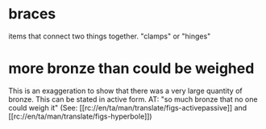 # braces

items that connect two things together. "clamps" or "hinges" 

# more bronze than could be weighed

This is an exaggeration to show that there was a very large quantity of bronze. This can be stated in active form. AT: "so much bronze that no one could weigh it" (See: [[rc://en/ta/man/translate/figs-activepassive]] and [[rc://en/ta/man/translate/figs-hyperbole]])

